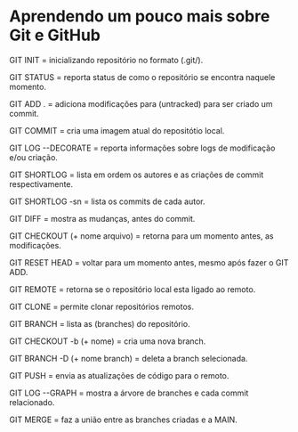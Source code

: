 # Aprendendo um pouco mais sobre Git e GitHub

GIT INIT = inicializando repositório no formato (.git/).

GIT STATUS = reporta status de como o repositório se encontra naquele momento.

GIT ADD . = adiciona modificações para (untracked) para ser criado um commit.

GIT COMMIT = cria uma imagem atual do repositótio local.

GIT LOG --DECORATE = reporta informações sobre logs de  modificação e/ou criação.

GIT SHORTLOG = lista em ordem os autores e as criações de commit respectivamente.

GIT SHORTLOG -sn = lista os commits de cada autor.

GIT DIFF = mostra as mudanças, antes do commit.

GIT CHECKOUT (+ nome arquivo) = retorna para um momento antes, as modificações.

GIT RESET HEAD = voltar para um momento antes, mesmo após fazer o GIT ADD.

GIT REMOTE = retorna se o repositório local esta ligado ao remoto.

GIT CLONE = permite clonar repositórios remotos.

GIT BRANCH = lista as (branches) do repositório.

GIT CHECKOUT -b (+ nome) = cria uma nova branch.

GIT BRANCH -D (+ nome branch) = deleta a branch selecionada.

GIT PUSH = envia as atualizações de  código para o remoto.

GIT LOG --GRAPH = mostra a  árvore de branches e cada commit relacionado.

GIT MERGE = faz a união entre as branches criadas e a MAIN.

